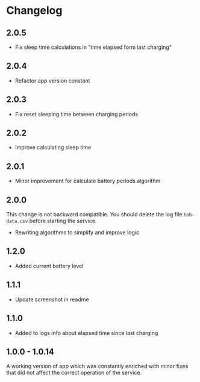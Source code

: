 # Changelog

## 2.0.5

- Fix sleep time calculations in "time elapsed form last charging"

## 2.0.4

- Refactor app version constant

## 2.0.3

- Fix reset sleeping time between charging periods

## 2.0.2

- Improve calculating sleep time

## 2.0.1

- Minor improvement for calculate battery periods algorithm

## 2.0.0

This change is not backward compatible. You should delete the log file `tob-data.csv` before starting the service.

- Rewriting algorithms to simplify and improve logic

## 1.2.0

- Added current battery level

## 1.1.1

- Update screenshot in readme

## 1.1.0

- Added to logs info about elapsed time since last charging

## 1.0.0 - 1.0.14

A working version of app which was constantly enriched with minor fixes that did not affect the correct operation of the service.
